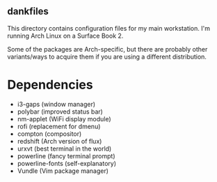 ## dankfiles

This directory contains configuration files for my main workstation. I'm running Arch Linux on a Surface Book 2.

Some of the packages are Arch-specific, but there are probably other variants/ways to acquire them if you are using a different distribution.

# Dependencies

* i3-gaps (window manager)
* polybar (improved status bar)
* nm-applet (WiFi display module)
* rofi (replacement for dmenu)
* compton (compositor)
* redshift (Arch version of flux)
* urxvt (best terminal in the world)
* powerline (fancy terminal prompt)
* powerline-fonts (self-explanatory)
* Vundle (Vim package manager)
